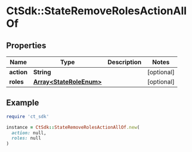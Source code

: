# CtSdk::StateRemoveRolesActionAllOf

## Properties

| Name | Type | Description | Notes |
| ---- | ---- | ----------- | ----- |
| **action** | **String** |  | [optional] |
| **roles** | [**Array&lt;StateRoleEnum&gt;**](StateRoleEnum.md) |  | [optional] |

## Example

```ruby
require 'ct_sdk'

instance = CtSdk::StateRemoveRolesActionAllOf.new(
  action: null,
  roles: null
)
```

